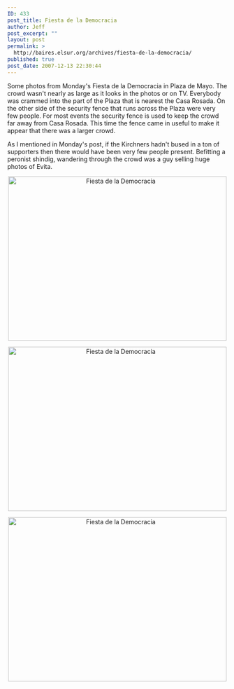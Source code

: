 ```yaml
---
ID: 433
post_title: Fiesta de la Democracia
author: Jeff
post_excerpt: ""
layout: post
permalink: >
  http://baires.elsur.org/archives/fiesta-de-la-democracia/
published: true
post_date: 2007-12-13 22:30:44
---
```

Some photos from Monday's Fiesta de la Democracia in Plaza de Mayo. The crowd wasn't nearly as large as it looks in the photos or on TV. Everybody was crammed into the part of the Plaza that is nearest the Casa Rosada. On the other side of the security fence that runs across the Plaza were very few people.  For most events the security fence is used to keep the  crowd far away from Casa Rosada. This time the fence came in useful to make it appear that there was a larger crowd.

As I mentioned in Monday's post, if the Kirchners hadn't bused in a ton of supporters then there would have been very few people present. Befitting a peronist shindig, wandering through the crowd was a guy selling huge photos of Evita. 

<center>
<a href="http://www.zooomr.com/photos/jeffbarry/3927222/" title="Photo Sharing"><img src="http://static.zooomr.com/images/3927222_1b3be18bc2.jpg" width="500" height="375" alt="Fiesta de la Democracia" /></a>

<a href="http://www.zooomr.com/photos/jeffbarry/3927225/" title="Photo Sharing"><img src="http://static.zooomr.com/images/3927225_6a95e9812c.jpg" width="500" height="375" alt="Fiesta de la Democracia" /></a>

<a href="http://www.zooomr.com/photos/jeffbarry/3927228/" title="Photo Sharing"><img src="http://static.zooomr.com/images/3927228_ac9e8492a6.jpg" width="500" height="375" alt="Fiesta de la Democracia" /></a>

</center>